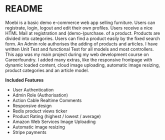 # README

Moebi is a basic demo e-commerce web app selling furniture. Users can registrate, login, logout and edit their own profiles. Users receive a nice HTML Mail at registration and (demo-)purchase. of a product. Products are divided into categories. Users can find a product easily by the fixed search form. An Admin role authorises the adding of products and articles. I have written Unit Test and functional Test for all models and most controllers. This app was my main project during my web development course on Careerfoundry. I added many extras, like the responsive frontpage with dynamic loaded content, cloud image uploading, automatic image resizing, product categories and an article model.

**Included Features**
- User Authentication
- Admin Role (Authorisation)
- Action Cable Realtime Comments
- Responsive design
- Redis product views ticker
- Product Rating (highest / lowest / average)
- Amazon Web Services Image Uploading
- Automatic image resizing
- Stripe payments
